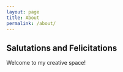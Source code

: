```yaml
---
layout: page
title: About
permalink: /about/
---
```


## Salutations and Felicitations
Welcome to my creative space!
